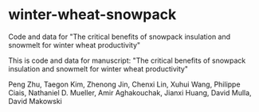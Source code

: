# winter-wheat-snowpack

Code and data for "The critical benefits of snowpack insulation and snowmelt for winter wheat productivity"

This is code and data for manuscript: 
"The critical benefits of snowpack insulation and snowmelt for winter wheat productivity"

Peng Zhu, Taegon Kim, Zhenong Jin, Chenxi Lin, Xuhui Wang, Philippe Ciais, Nathaniel D. Mueller, Amir Aghakouchak, Jianxi Huang, David Mulla, David Makowski
